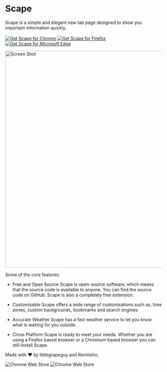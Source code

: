 
<p align="center">
  <h1>Scape</h1>
  Scape is a simple and elegant new tab page designed to show you important information quickly.
  <br><br> 
  <a href="https://chrome.google.com/webstore/detail/scape/dkldckkbeofieloldnockglgblnfhinj"><img src="https://user-images.githubusercontent.com/585534/107280622-91a8ea80-6a26-11eb-8d07-77c548b28665.png" alt="Get Scape for Chrome"></a>
  <a href="https://addons.mozilla.org/en-US/firefox/addon/scapenewtab/"><img src="https://user-images.githubusercontent.com/585534/107280546-7b9b2a00-6a26-11eb-8f9f-f95932f4bfec.png" alt="Get Scape for Firefox"></a> 
  <a href="https://microsoftedge.microsoft.com/addons/detail/scape/ldbknaohjphmlhlfjdhnaiedkgfamfcj"><img src="https://user-images.githubusercontent.com/585534/107280673-a5ece780-6a26-11eb-9cc7-9fa9f9f81180.png" alt="Get Scape for Microsoft Edge"></a>
</p>

<img width="696" alt="Screen Shot" src="https://user-images.githubusercontent.com/39117916/150661989-9441206b-2d09-48a1-9652-e7160bb69167.png">

Some of the core features:
- Free and Open Source
Scape is open-source software, which means that the source code is available to anyone. You can find the source code on GitHub. Scape is also a completely free extension.

- Customisable
Scape offers a wide range of customisations such as, time zones, custom backgrounds, bookmarks and search engines.

- Accurate Weather
Scape has a fast weather service to let you know what is waiting for you outside.

- Cross Platform
Scape is ready to meet your needs. Whether you are using a Firefox based browser or a Chromium based browser you can still install Scape.

Made with ❤️ by littlegrapeguy and RemiixInc.

<img alt="Chrome Web Store" src="https://img.shields.io/chrome-web-store/stars/dkldckkbeofieloldnockglgblnfhinj?color=%23e9d4ff&label=STORE%20RATING&style=for-the-badge"> <img alt="Chrome Web Store" src="https://img.shields.io/chrome-web-store/users/dkldckkbeofieloldnockglgblnfhinj?color=%23e9d4ff&label=ACTIVE%20USERS&style=for-the-badge">
